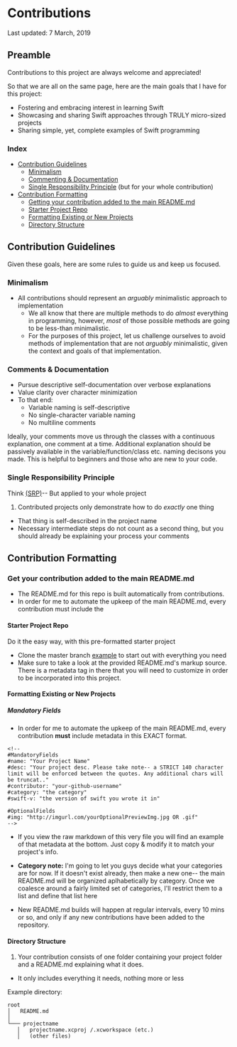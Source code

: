 # Contributions
Last updated: 7 March, 2019

## Preamble
Contributions to this project are always welcome and appreciated!

So that we are all on the same page, here are the main goals that I have for this project:

- Fostering and embracing interest in learning Swift
- Showcasing and sharing Swift approaches through TRULY micro-sized projects
- Sharing simple, yet, complete examples of Swift programming

### Index
- [Contribution Guidelines](#contribution-guidelines)
	- [Minimalism](#minimalism)
	- [Commenting & Documentation](#comments-&-documentation)
	- [Single Responsibility Principle](#single-responsibility-principle) (but for your whole contribution)
- [Contribution Formatting](#contribution-formatting)
	- [Getting your contribution added to the main README.md]()
	- [Starter Project Repo](#starter-project-repo)
	- [Formatting Existing or New Projects](#formatting-existing-or-new-projects)
	- [Directory Structure](#directory-structure)

## Contribution Guidelines

Given these goals, here are some rules to guide us and keep us focused.

### Minimalism
- All contributions should represent an *arguably* minimalistic approach to implementation
	- We all know that there are multiple methods to do *almost* everything in programming, however, *most* of those possible methods are going to be less-than minimalistic.
	- For the purposes of this project, let us challenge ourselves to avoid methods of implementation that are not *arguably* minimalistic, given the context and goals of that implementation.

### Comments & Documentation
- Pursue descriptive self-documentation over verbose explanations
- Value clarity over character minimization
- To that end:
	- Variable naming is self-descriptive
	- No single-character variable naming
	- No multiline comments

Ideally, your comments move us through the classes with a continuous explanation, one comment at a time. Additional explanation should be passively available in the variable/function/class etc. naming decisons you made. This is helpful to beginners and those who are new to your code.

### Single Responsibility Principle 
Think [(SRP)](https://en.wikipedia.org/wiki/Single_responsibility_principle)-- But applied to your whole project

1. Contributed projects only demonstrate how to do *exactly* one thing
- That thing is self-described in the project name
- Necessary intermediate steps do not count as a second thing, but you should already be explaining your process your comments

## Contribution Formatting

### Get your contribution added to the main README.md
- The README.md for this repo is built automatically from contributions.
- In order for me to automate the upkeep of the main README.md, every contribution must include the 

#### Starter Project Repo
Do it the easy way, with this pre-formatted starter project

- Clone the master branch [example]() to start out with everything you need
- Make sure to take a look at the provided README.md's markup source. There is a metadata tag in there that you will need to customize in order to be incorporated into this project.


#### Formatting Existing or New Projects

##### Mandatory Fields
- In order for me to automate the upkeep of the main README.md, every contribution **must** include metadata in this EXACT format.

```
<!--
#MandatoryFields
#name: "Your Project Name"
#desc: "Your project desc. Please take note-- a STRICT 140 character limit will be enforced between the quotes. Any additional chars will be truncat.."
#contributor: "your-github-username"
#category: "the category"
#swift-v: "the version of swift you wrote it in"

#OptionalFields
#img: "http://imgurl.com/yourOptionalPreviewImg.jpg OR .gif"
-->
```
- If you view the raw markdown of this very file you will find an example of that metadata at the bottom. Just copy & modify it to match your project's info.


- **Category note:** I'm going to let you guys decide what your categories are for now. If it doesn't exist already, then make a new one-- the main README.md will be organized aplhabetically by category. Once we coalesce around a fairly limited set of categories, I'll restrict them to a list and define that list here 



- New README.md builds will happen at regular intervals, every 10 mins or so, and only if any new contributions have been added to the repository.

#### Directory Structure
1. Your contribution consists of one folder containing your project folder and a README.md explaining what it does.
- It only includes everything it needs, nothing more or less

Example directory:

```
root
│   README.md   
│
└─── projectname
   │   projectname.xcproj /.xcworkspace (etc.)
   │   (other files)
``` 

<!--
oh hey, what's up. you came here for an operating example. 
there it is below in the next comment block
               || || || || ||
               \/ \/ \/ \/ \/ 
-->


<!--
#MandatoryFields
#name: "Your Project Name"
#desc: "Your project desc. Please take note-- a STRICT 140 character limit will be enforced between the quotes. Any additional chars will be truncat.."
#contributor: "your-github-username"
#category: "the category"
#swift-v: "the version of swift you wrote it in"

#OptionalFields
#img: "http://imgurl.com/yourOptionalPreviewImg.jpg OR .gif"
-->
